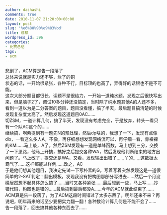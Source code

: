 ```yaml
---
author: dashashi
comments: true
date: 2010-11-07 21:20:00+00:00
layout: post
slug: '%e6%88%90%e9%83%bd'
title: 成都
wordpress_id: 396
categories:
- 比赛总结
tags:
- acm
---
```


悲剧了，ACM算是告一段落了  
总体来说就是实力还不够，烂了的铜  
状态的话，一开始很紧张，各种不行，目标顶的也高了，弄得好的话银也不是不可能。  
这次大部分题目都很长，读题不是很给力，一开始一道纯水题，发现之后很快写出来，但是脑子2了，调试10多分钟还没搞定，当时除了纯水题其他A的人还不多，看到一道以为是二分答案的题目，题目没看懂，搞了半天，最后题目搞清楚的时候发现复杂度太高了。然后发现这道题目0AC……  
切ZSM，一道计算几何，搞了半天，发现没有考虑完全，于是放弃，转头一看只有一个队AC这个的……  
继续搞，啊紫提到有一题先N的预处理，然后dp啥的，我想了一下，发现有点像dlx，一看这么多人A，不像，再仔细想想发现网络流可以，再仔细一看，赤裸裸的KM……马上敲，A了。然后ZSM发现有一道是单峰函数，马上想到三分，交换了一下思路，他马上开搞，搞好之后提交各种WA，然后发现他判断结束的地方出问题了。马上改了，提交还是WA，又看，发现输出出错了……丫的……这数据太霸气了……这样都能过样例……改之，AC  
于是他们想其他题目，我决定先试一下写朴素的G，写着写着突然发现这是一道很简单的2-SAT判定！翻出模板，发现我没有把构图那部分写进去……然后一个月没碰居然想不起具体怎么搞了……当时又各种紧张……最后想到一些，马上写……抄错代码，构图也是错的……最后搞到最后都没A……今年的ACM就此结束了……  
ACM算是告一段落了，为了ACM这段时间错过了太多东西了，明年还来不来？再说吧，明年再来的话至少要把实力翻一翻！各种数论计算几何是不能不会了……  
告一段落了，回去搞其他各种东西去了……




